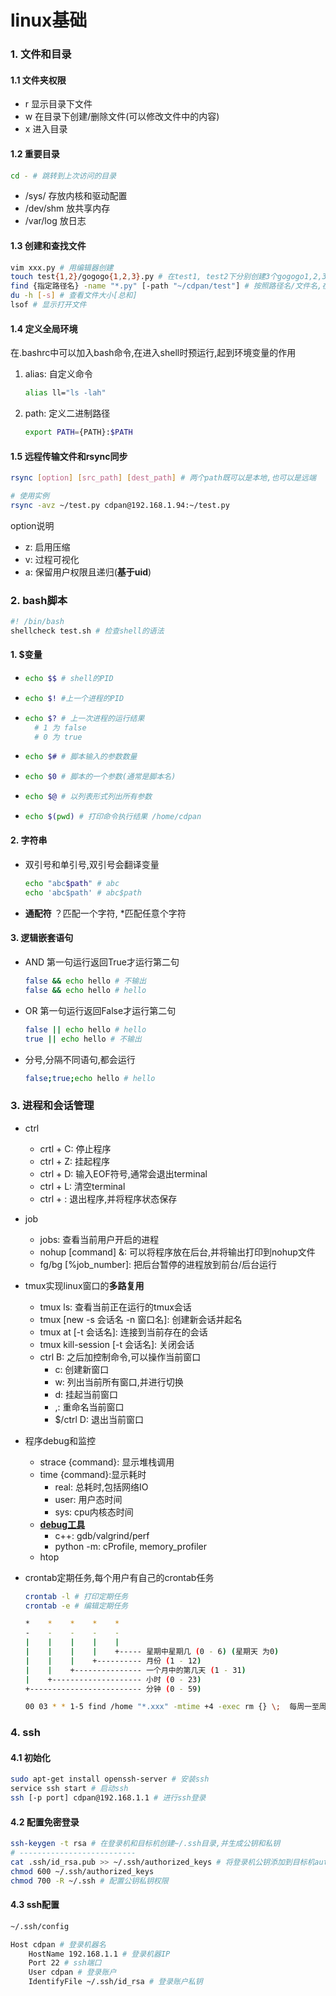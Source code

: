 # linux基础

### 1. 文件和目录

#### 1.1 文件夹权限

- r 显示目录下文件
- w 在目录下创建/删除文件(可以修改文件中的内容)
- x 进入目录

#### 1.2 重要目录

```sh
cd - # 跳转到上次访问的目录
```

- /sys/ 存放内核和驱动配置
- /dev/shm 放共享内存
- /var/log 放日志

#### 1.3 创建和查找文件

```sh
vim xxx.py # 用编辑器创建
touch test{1,2}/gogogo{1,2,3}.py # 在test1, test2下分别创建3个gogogo1,2,3.py文件
find {指定路径名} -name "*.py" [-path "~/cdpan/test"] # 按照路径名/文件名,在指定路径查找文件
du -h [-s] # 查看文件大小[总和]
lsof # 显示打开文件
```

#### 1.4 定义全局环境

在.bashrc中可以加入bash命令,在进入shell时预运行,起到环境变量的作用

1. alias: 自定义命令

   ```sh
   alias ll="ls -lah"
   ```

2. path: 定义二进制路径

   ```sh
   export PATH={PATH}:$PATH

#### 1.5 远程传输文件和rsync同步

```sh
rsync [option] [src_path] [dest_path] # 两个path既可以是本地,也可以是远端

# 使用实例
rsync -avz ~/test.py cdpan@192.168.1.94:~/test.py
```

option说明

- z: 启用压缩
- v: 过程可视化
- a: 保留用户权限且递归(**基于uid**)



### 2. bash脚本

```sh
#! /bin/bash
shellcheck test.sh # 检查shell的语法
```

#### 1. $变量

- ```sh
  echo $$ # shell的PID
  ```

- ```sh
  echo $! #上一个进程的PID
  ```

- ```sh
  echo $? # 上一次进程的运行结果
  	# 1 为 false
  	# 0 为 true
  ```

- ```sh
  echo $# # 脚本输入的参数数量
  ```

- ```sh
  echo $0 # 脚本的一个参数(通常是脚本名)
  ```

- ```sh
  echo $@ # 以列表形式列出所有参数
  ```

- ```sh
  echo $(pwd) # 打印命令执行结果 /home/cdpan
  ```


#### 2. 字符串

- 双引号和单引号,双引号会翻译变量

  ```sh
  echo "abc$path" # abc
  echo 'abc$path' # abc$path
  ```

- **通配符** ？匹配一个字符, *匹配任意个字符

#### 3. 逻辑嵌套语句

- AND 第一句运行返回True才运行第二句

  ```sh
  false && echo hello # 不输出
  false && echo hello # hello
  ```

- OR 第一句运行返回False才运行第二句

  ```sh
  false || echo hello # hello
  true || echo hello # 不输出
  ```

- 分号,分隔不同语句,都会运行

  ```sh
  false;true;echo hello # hello
  ```

  

### 3. 进程和会话管理

- ctrl
  - crtl + C: 停止程序
  - ctrl + Z: 挂起程序
  - ctrl + D: 输入EOF符号,通常会退出terminal
  - ctrl + L: 清空terminal
  - ctrl + \: 退出程序,并将程序状态保存
  
- job
  - jobs: 查看当前用户开启的进程
  - nohup [command] &: 可以将程序放在后台,并将输出打印到nohup文件
  - fg/bg [%job_number]: 把后台暂停的进程放到前台/后台运行

- tmux实现linux窗口的**多路复用**
  - tmux ls: 查看当前正在运行的tmux会话
  - tmux [new -s 会话名 -n 窗口名]: 创建新会话并起名
  - tmux at [-t 会话名]: 连接到当前存在的会话
  - tmux kill-session [-t 会话名]: 关闭会话
  - ctrl B: 之后加控制命令,可以操作当前窗口
    - c: 创建新窗口
    - w: 列出当前所有窗口,并进行切换
    - d: 挂起当前窗口
    - ,: 重命名当前窗口
    - $/ctrl D: 退出当前窗口
  
- 程序debug和监控

  - strace {command}: 显示堆栈调用
  - time {command}:显示耗时
    - real: 总耗时,包括网络IO
    - user: 用户态时间
    - sys: cpu内核态时间
  - **<u>debug工具</u>**
    - c++: gdb/valgrind/perf
    - python -m: cProfile, memory_profiler
  - htop

- crontab定期任务,每个用户有自己的crontab任务

  ```sh
  crontab -l # 打印定期任务
  crontab -e # 编辑定期任务
  
  *    *    *    *    *
  -    -    -    -    -
  |    |    |    |    |
  |    |    |    |    +----- 星期中星期几 (0 - 6) (星期天 为0)
  |    |    |    +---------- 月份 (1 - 12) 
  |    |    +--------------- 一个月中的第几天 (1 - 31)
  |    +-------------------- 小时 (0 - 23)
  +------------------------- 分钟 (0 - 59)
  
  00 03 * * 1-5 find /home "*.xxx" -mtime +4 -exec rm {} \;  每周一至周五3点钟，在目录/home中，查找文件名为*.xxx的文件，并删除4天前的文件
  ```



### 4. ssh

#### 4.1 初始化

```sh
sudo apt-get install openssh-server # 安装ssh
service ssh start # 启动ssh
ssh [-p port] cdpan@192.168.1.1 # 进行ssh登录
```

#### 4.2 配置免密登录

```sh
ssh-keygen -t rsa # 在登录机和目标机创建~/.ssh目录,并生成公钥和私钥
# --------------------------
cat .ssh/id_rsa.pub >> ~/.ssh/authorized_keys # 将登录机公钥添加到目标机authorized_keys中
chmod 600 ~/.ssh/authorized_keys
chmod 700 -R ~/.ssh # 配置公钥私钥权限
```

#### 4.3 ssh配置

```sh
~/.ssh/config

Host cdpan # 登录机器名
	HostName 192.168.1.1 # 登录机器IP
	Port 22 # ssh端口
	User cdpan # 登录账户
	IdentifyFile ~/.ssh/id_rsa # 登录账户私钥
```



